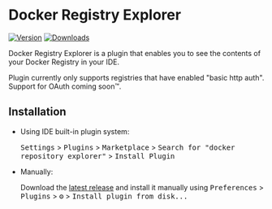 # Docker Registry Explorer

[![Version](https://img.shields.io/jetbrains/plugin/v/15548.svg)](https://plugins.jetbrains.com/plugin/15548)
[![Downloads](https://img.shields.io/jetbrains/plugin/d/15548.svg)](https://plugins.jetbrains.com/plugin/15548)


<!-- Plugin description -->
Docker Registry Explorer is a plugin that enables you to see the contents of your Docker Registry in your IDE.

Plugin currently only supports registries that have enabled "basic http auth". Support for OAuth coming soon™.

<!-- Plugin description end -->

## Installation

- Using IDE built-in plugin system:
  
  <kbd>Settings</kbd> > <kbd>Plugins</kbd> > <kbd>Marketplace</kbd> > <kbd>Search for "docker repository explorer"</kbd> >
  <kbd>Install Plugin</kbd>
  
- Manually:

  Download the [latest release](https://github.com/ExidCuter/docker-repository-explorer/releases/latest) and install it manually using
  <kbd>Preferences</kbd> > <kbd>Plugins</kbd> > <kbd>⚙️</kbd> > <kbd>Install plugin from disk...</kbd>
